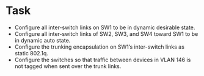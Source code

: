 # Task
- Configure all inter-switch links on SW1 to be in dynamic desirable state.  
- Configure all inter-switch links of SW2, SW3, and SW4 toward SW1 to be in dynamic auto state.  
- Configure the trunking encapsulation on SW1’s inter-switch links as static 802.1q.  
- Configure the switches so that traffic between devices in VLAN 146 is not tagged when sent over the trunk links.  